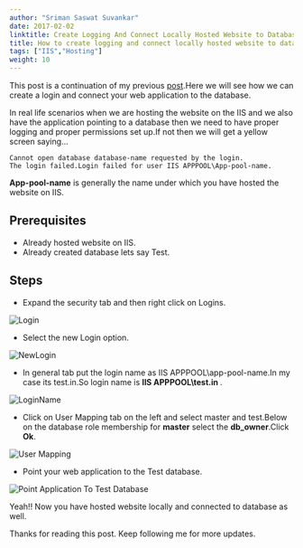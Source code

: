 ```yaml
---
author: "Sriman Saswat Suvankar"
date: 2017-02-02
linktitle: Create Logging And Connect Locally Hosted Website to Database
title: How to create logging and connect locally hosted website to database?
tags: ["IIS","Hosting"]
weight: 10
---
```


This post is a continuation of my previous <a href="/post/how-to-host-a-website-locally-on-iis/" target="_blank">post</a>.Here we will see how we can create a login and connect your web application to the database.

In real life scenarios when we are hosting the website on the IIS and we also have the application pointing to a database then we need to have proper logging and proper permissions set up.If not then we will get a yellow screen saying...

`````
Cannot open database database-name requested by the login. 
The login failed.Login failed for user IIS APPPOOL\App-pool-name.
`````
<b>App-pool-name</b> is generally the name under which you have hosted the website on IIS.

## Prerequisites

* Already hosted website on IIS.
* Already created database lets say Test.

## Steps

* Expand the security tab and then right click on Logins.

![Login](/img/12.jpg)

* Select the new Login option.

![NewLogin](/img/22.jpg)

* In general tab put the login name as IIS APPPOOL\app-pool-name.In my case its test.in.So login name is <b> IIS APPPOOL\test.in </b>.

![LoginName](/img/32.jpg)

* Click on User Mapping tab on the left and select master and test.Below on the database role membership for <b>master</b> select the <b>db_owner</b>.Click <b>Ok</b>.

![User Mapping](/img/41.jpg)

* Point your web application to the Test database.

![Point Application To Test Database](/img/5.jpg)

Yeah!! Now you have hosted website locally and connected to database as well.

Thanks for reading this post. Keep following me for more updates.